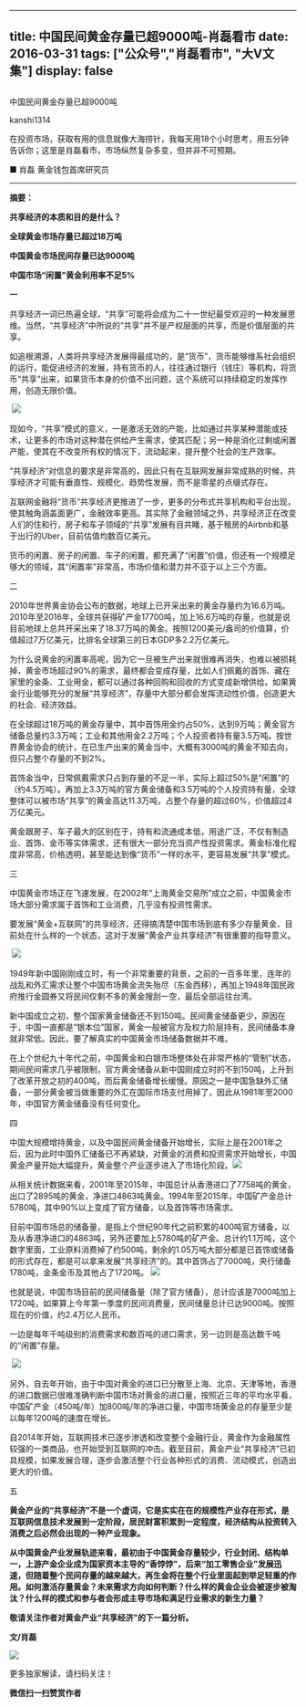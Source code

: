 
---
title:  中国民间黄金存量已超9000吨-肖磊看市
date: 2016-03-31
tags: ["公众号","肖磊看市", "大V文集"]
display: false
---


## 



中国民间黄金存量已超9000吨




kanshi1314




在投资市场，获取有用的信息就像大海捞针，我每天用18个小时思考，用五分钟告诉你；这里是肖磊看市，市场纵然复杂多变，但并非不可预期。


■ 肖磊 黄金钱包首席研究员&nbsp;

****

**摘要：**

**共享经济的本质和目的是什么？**

**全球黄金市场存量已超过18万吨**

**中国黄金市场民间存量已达9000吨**

**中国市场“闲置”黄金利用率不足5%**

**一**

共享经济一词已热遍全球，“共享”可能将会成为二十一世纪最受欢迎的一种发展思维。当然，“共享经济”中所说的“共享”并不是产权层面的共享，而是价值层面的共享。

如追根溯源，人类将共享经济发展得最成功的，是“货币”，货币能够维系社会组织的运行，能促进经济的发展，持有货币的人，往往通过银行（钱庄）等机构，将货币“共享”出来，如果货币本身的价值不出问题，这个系统可以持续稳定的发挥作用，创造无限价值。

&nbsp;<img data-s="300,640" data-type="png" src="http://mmbiz.qpic.cn/mmbiz/rIYcHn0KrPTYHiaxe3DAa9dgz5ANTPgy5qnGJ6CpLtXmo7nAJ2Aj8RrrfbAq8ciaQUMKFd2OBPLzv71jdQ0JLMIA/0?wx_fmt=png" data-ratio="0.591726618705036" data-w=""/>

现如今，“共享”模式的意义，一是激活无效的产能，比如通过共享某种潜能或技术，让更多的市场对这种潜在供给产生需求，使其匹配；另一种是消化过剩或闲置产能，使其在不改变所有权的情况下，流动起来，提升整个社会的生产效率。

“共享经济”对信息的要求是非常高的，因此只有在互联网发展非常成熟的时候，共享经济才可能有垂直性、规模化、趋势性发展，而不是零星的点缀式存在。

互联网金融将“货币”共享经济更推进了一步，更多的分布式共享机构和平台出现，使其触角涵盖面更广，金融效率更高。其实除了金融领域之外，共享经济正在改变人们的住和行，房子和车子领域的“共享”发展有目共睹，基于租房的Airbnb和基于出行的Uber，目前估值均数百亿美元。

货币的闲置、房子的闲置、车子的闲置，都充满了“闲置”价值，但还有一个规模足够大的领域，其“闲置率”非常高，市场价值和潜力并不亚于以上三个方面。

二

2010年世界黄金协会公布的数据，地球上已开采出来的黄金存量约为16.6万吨。2010年至2016年，全球共获得矿产金17700吨，加上16.6万吨的存量，也就是说目前地球上总共开采出来了18.37万吨的黄金。按照1200美元/盎司的价值算，价值超过7万亿美元，比排名全球第三的日本GDP多2.2万亿美元。

为什么说黄金的闲置率高呢，因为它一旦被生产出来就很难再消失，也难以被损耗掉，黄金市场超过90%的需求，最终都会变成存量，比如人们佩戴的首饰、藏在家里的金条、工业用金，都可以通过各种回购和回收的方式变成新增供给。如果黄金行业能够充分的发展“共享经济”，存量中大部分都会发挥流动性价值，创造更大的社会、经济效益。

在全球超过18万吨的黄金存量中，其中首饰用金约占50%，达到9万吨；黄金官方储备总量约3.3万吨；工业和其他用金2.2万吨；个人投资者持有量3.5万吨。按世界黄金协会的统计，在已生产出来的黄金当中，大概有3000吨的黄金不知去向，但只占整个存量的不到2%。

首饰金当中，日常佩戴需求只占到存量的不足一半，实际上超过50%是“闲置”的（约4.5万吨）。再加上3.3万吨的官方黄金储备和3.5万吨的个人投资持有量，全球整体可以被市场“共享”的黄金高达11.3万吨，占整个存量的超过60%，价值超过4万亿美元。

黄金跟房子、车子最大的区别在于，持有和流通成本低，用途广泛，不仅有制造业、首饰、金币等实体需求，还有很大一部分充当资产性投资需求。黄金标准化程度非常高，价格透明，甚至能达到像“货币”一样的水平，更容易发展“共享”模式。

三

中国黄金市场正在飞速发展，在2002年“上海黄金交易所”成立之前，中国黄金市场大部分需求属于首饰和工业消费，几乎没有投资性需求。

要发展“黄金+互联网”的共享经济，还得搞清楚中国市场到底有多少存量黄金、目前处在什么样的一个状态，这对于发展“黄金产业共享经济”有很重要的指导意义。

&nbsp;<img data-s="300,640" data-type="png" src="http://mmbiz.qpic.cn/mmbiz/rIYcHn0KrPTYHiaxe3DAa9dgz5ANTPgy58VeXK6RBCHf21My0tDeLpxbiby10B7ic4YqVNrvWlXkAGiaZGg7GH7hLA/0?wx_fmt=png" data-ratio="0.5593525179856115" data-w=""/>

1949年新中国刚刚成立时，有一个非常重要的背景，之前的一百多年里，连年的战乱和外汇需求让整个中国市场黄金流失殆尽（东金西移），再加上1948年国民政府推行金圆券又将民间仅剩不多的黄金搜刮一空，最后全部运往台湾。

新中国成立之初，整个国家黄金储备还不到150吨。民间黄金储备更少，原因在于，中国一直都是“银本位”国家，黄金一般被官方及权力阶层持有，民间储备本身就非常低。因此，要了解真实的中国黄金市场储备数据并不难。

在上个世纪九十年代之前，中国黄金和白银市场整体处在非常严格的“管制”状态，期间民间需求几乎被限制，官方黄金储备从新中国刚成立时的不到150吨，上升到了改革开放之初的400吨，而后黄金储备增长缓慢。原因之一是中国急缺外汇储备，一部分黄金被当做重要的外汇在国际市场支付用掉了，因此从1981年至2000年，中国官方黄金储备没有任何变化。

四

中国大规模增持黄金，以及中国民间黄金储备开始增长，实际上是在2001年之后，因为此时中国外汇储备已不再紧缺，对黄金的消费和投资需求开始增长，中国黄金产量开始大幅提升，黄金整个产业逐步进入了市场化阶段。<img data-s="300,640" data-type="png" src="http://mmbiz.qpic.cn/mmbiz/rIYcHn0KrPTYHiaxe3DAa9dgz5ANTPgy5srIz8J84xwrGV1opPnVOlSMbOuPohcOepNOnic4APufhs2nqvHdwu5A/0?wx_fmt=png" data-ratio="0.5958254269449715" data-w="527" style="font-family: 宋体; font-size: 20px; letter-spacing: 0px; line-height: 1.6;"/>

从相关统计数据来看，2001年至2015年，中国总计从香港进口了7758吨的黄金，出口了2895吨的黄金，净进口4863吨黄金。1994年至2015年，中国矿产金总计5780吨，其中90%以上变成了官方储备，以及首饰等市场需求。

目前中国市场总的储备量，是指上个世纪90年代之前积累的400吨官方储备，以及从香港净进口的4863吨，另外还要加上5780吨的矿产金。总计约1.1万吨，这个数字里面，工业原料消费掉了约500吨，剩余的1.05万吨大部分都是已首饰或储备的形式存在，都是可以拿来发展“共享经济”的。其中首饰占了7000吨，央行储备1780吨，金条金币及其他占了1720吨。&nbsp;<img data-s="300,640" data-type="png" src="http://mmbiz.qpic.cn/mmbiz/rIYcHn0KrPTYHiaxe3DAa9dgz5ANTPgy5Yrz3OKVolI9d0dPTc7oX30k8jovACCpXe5U9D1llFwyJG6mR0yJcuw/0?wx_fmt=png" data-ratio="0.4856115107913669" data-w=""/>

也就是说，中国市场目前的民间储备量（除了官方储备），总计应该是7000吨加上1720吨，如果算上今年第一季度的民间消费量，民间储量总计已达9000吨。按照现在的价值，约2.4万亿人民币。

一边是每年千吨级别的消费需求和数百吨的进口需求，另一边则是高达数千吨的“闲置”存量。

&nbsp;<img data-s="300,640" data-type="png" src="http://mmbiz.qpic.cn/mmbiz/rIYcHn0KrPTYHiaxe3DAa9dgz5ANTPgy5NjR0xjxibTt21CIJz5NiahhoXbYIARfaLAd26r9VvMKRicXPd0H3wwJXQ/0?wx_fmt=png" data-ratio="0.5341726618705036" data-w=""/>

另外，自去年开始，由于中国对黄金的进口已分散至上海、北京、天津等地，香港的进口数据已很难准确判断中国市场对黄金的进口量，按照近三年的平均水平看，中国矿产金（450吨/年）加800吨/年的净进口量，中国市场黄金总的存量至少是以每年1200吨的速度在增长。

自2014年开始，互联网技术已逐步渗透和改变整个金融行业，黄金作为金融属性较强的一类商品，也开始受到互联网的冲击。截至目前，黄金产业“共享经济”已初具规模，如果发展合理，逐步会激活整个行业各种形式的消费、流动模式，创造出更大的价值。

五

**黄金产业的“共享经济”不是一个虚词，它是实实在在的规模性产业存在形式，是互联网信息技术发展到一定阶段，居民财富积累到一定程度，经济结构从投资转入消费之后必然会出现的一种产业现象。**

**从中国黄金产业发展轨迹来看，最初由于中国黄金存量较少，行业封闭、结构单一，上游产金企业成为国家资本主导的“香饽饽”，后来“加工零售企业”发展迅速，但随着整个民间存量的越来越大，再生金将在整个行业里面起到举足轻重的作用。如何激活存量黄金？未来需求方向如何判断？什么样的黄金企业会被逐步被淘汰？什么样的模式和参与者会形成主导市场和满足行业需求的新生力量？**

**敬请关注作者对黄金产业“共享经济”的下一篇分析。**

**文/肖磊**



<img src="http://mmbiz.qpic.cn/mmbiz/rIYcHn0KrPQLCMgr8upEGB7v07MSYgD7VRIia6iaZYL789DVroJlGyJbaNha61iaaCYDSRZIDjUdiaWUpDNgKysObg/640?wx_fmt=png" data-type="png" data-ratio="1" data-w="129"/>

更多独家解读，请扫码关注！


**微信扫一扫赞赏作者**














